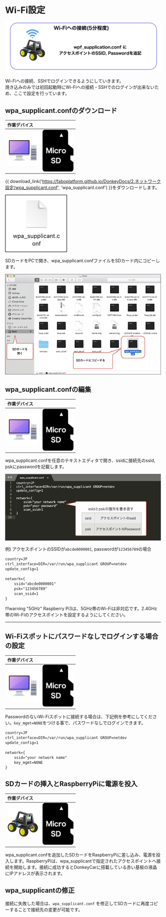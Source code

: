 # Wi-Fi設定

![](./img/wifi001.jpg)

Wi-Fiへの接続、SSHでログインできるようにしていきます。  
焼き込みのみでは初回起動時にWi-Fiへの接続・SSHでのログインが出来ないため、ここで設定を行っています。

## wpa_supplicant.confのダウンロード

|作業デバイス||
|:--|:--|
|![](./img/icon_pc.png)|![](./img/icon_sd.png)|

{{ download_link('https://faboplatform.github.io/DonkeyDocs/2.ネットワーク設定/wpa_supplicant.conf', 'wpa_supplicant.conf') }}をダウンロードします。

![](./img/wpa_icon001.jpg)

SDカードをPCで開き、wpa_supplicant.confファイルをSDカード内にコピーします。

![](./img/wpa001.jpg)

## wpa_supplicant.confの編集

|作業デバイス||
|:--|:--|
|![](./img/icon_pc.png)|![](./img/icon_sd.png)|

wpa_supplicant.confを任意のテキストエディタで開き、ssidに接続先のssid, pskにpasswordを記載します。

![](./img/wpa002.jpg)


例) アクセスポイントのSSIDが`abcde0000001`, passwordが`123456789`の場合

```console
country=JP
ctrl_interface=DIR=/var/run/wpa_supplicant GROUP=netdev
update_config=1

network={
    ssid="abcde0000001"
    psk="123456789"
    scan_ssid=1
}
```

!!!warning "5GHz"
	Raspberry Pi3は、5GHz帯のWi-Fiは非対応です。2.4GHz帯のWi-Fiのアクセスポイントを設定するようにしてください。

<hr>

## Wi-Fiスポットにパスワードなしでログインする場合の設定

|作業デバイス||
|:--|:--|
|![](./img/icon_pc.png)|![](./img/icon_sd.png)|

PasswordのないWi-Fiスポットに接続する場合は、下記例を参考にしてください。`key_mgmt=NONE`をつける事で、パスワードなしでログインできます。

```console
country=JP
ctrl_interface=DIR=/var/run/wpa_supplicant GROUP=netdev
update_config=1

network={
    ssid="your network name"
    key_mgmt=NONE
}
```

## SDカードの挿入とRaspberryPiに電源を投入

|作業デバイス||
|:--|:--|
|![](./img/icon_donkey.png)|![](./img/icon_sd.png)|

wpa_supplicant.confを追加したSDカードをRaspberryPiに差し込み、電源を投入します。RaspberryPiは、wpa_supplicantで指定されたアクセスポイントへ接続を開始します。接続に成功するとDonkeyCarに搭載している赤い基板の液晶にIPアドレスが表示されます。


## wpa_supplicantの修正

接続に失敗した場合は、`wpa_supplicant.conf` を修正してSDカードに再度コピーすることで接続先の変更が可能です。

